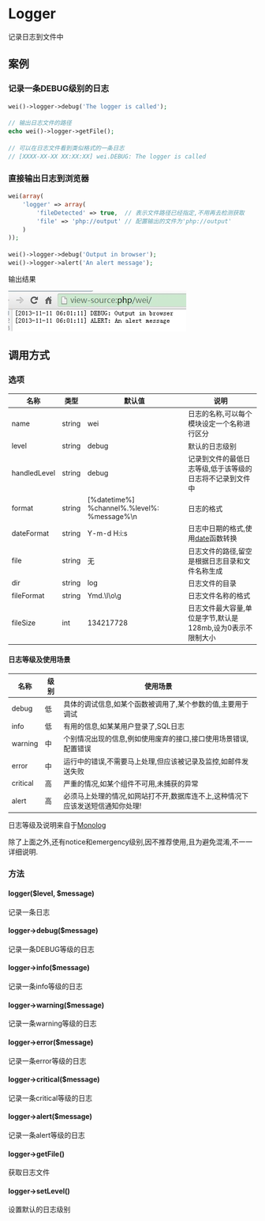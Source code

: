 Logger
======

记录日志到文件中

案例
----

### 记录一条DEBUG级别的日志

```php
wei()->logger->debug('The logger is called');

// 输出日志文件的路径
echo wei()->logger->getFile();

// 可以在日志文件看到类似格式的一条日志
// [XXXX-XX-XX XX:XX:XX] wei.DEBUG: The logger is called
```

### 直接输出日志到浏览器

```php
wei(array(
    'logger' => array(
        'fileDetected' => true,  // 表示文件路径已经指定,不用再去检测获取
        'file' => 'php://output' // 配置输出的文件为'php://output'
    )
));

wei()->logger->debug('Output in browser');
wei()->logger->alert('An alert message');
```

输出结果

![输出日志到浏览器](resources/log-to-browser.jpg)

调用方式
--------

### 选项

名称         | 类型     | 默认值                                      | 说明
-------------|----------|---------------------------------------------|------
name         | string   | wei                                         | 日志的名称,可以每个模块设定一个名称进行区分
level        | string   | debug                                       | 默认的日志级别
handledLevel | string   | debug                                       | 记录到文件的最低日志等级,低于该等级的日志将不记录到文件中
format       | string   | [%datetime%] %channel%.%level%: %message%\n | 日志的格式
dateFormat   | string   | Y-m-d H:i:s                                 | 日志中日期的格式,使用[date](http://php.net/manual/en/function.date.php)函数转换
file         | string   | 无                                          | 日志文件的路径,留空是根据日志目录和文件名称生成
dir          | string   | log                                         | 日志文件的目录
fileFormat   | string   | Ymd.\l\o\g                                  | 日志文件名称的格式
fileSize     | int      | 134217728                                   | 日志文件最大容量,单位是字节,默认是128mb,设为0表示不限制大小

#### 日志等级及使用场景

名称      | 级别 | 使用场景
----------|------|-----------
debug     | 低   | 具体的调试信息,如某个函数被调用了,某个参数的值,主要用于调试
info      | 低   | 有用的信息,如某某用户登录了,SQL日志
warning   | 中   | 个别情况出现的信息,例如使用废弃的接口,接口使用场景错误,配置错误
error     | 中   | 运行中的错误,不需要马上处理,但应该被记录及监控,如邮件发送失败
critical  | 高   | 严重的情况,如某个组件不可用,未捕获的异常
alert     | 高   | 必须马上处理的情况,如网站打不开,数据库连不上,这种情况下应该发送短信通知你处理!

日志等级及说明来自于[Monolog](https://github.com/Seldaek/monolog) 

除了上面之外,还有notice和emergency级别,因不推荐使用,且为避免混淆,不一一详细说明.

### 方法

#### logger($level, $message)
记录一条日志

#### logger->debug($message)
记录一条DEBUG等级的日志

#### logger->info($message)
记录一条info等级的日志

#### logger->warning($message)
记录一条warning等级的日志

#### logger->error($message)
记录一条error等级的日志

#### logger->critical($message)
记录一条critical等级的日志

#### logger->alert($message)
记录一条alert等级的日志

#### logger->getFile()
获取日志文件

#### logger->setLevel()
设置默认的日志级别